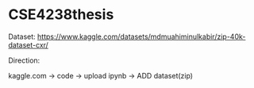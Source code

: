 # CSE4238thesis

Dataset: https://www.kaggle.com/datasets/mdmuahiminulkabir/zip-40k-dataset-cxr/

Direction:

 kaggle.com -> code -> upload ipynb -> ADD dataset(zip)
